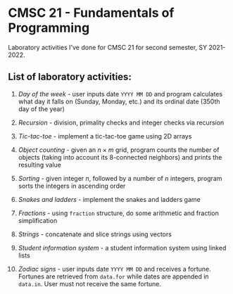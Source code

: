 # CMSC 21 - Fundamentals of Programming

Laboratory activities I've done for CMSC 21 for second semester, SY 2021-2022.

## List of laboratory activities:
1. *Day of the week* - user inputs date `YYYY MM DD` and program calculates what day it falls on (Sunday, Monday, etc.) and its ordinal date (350th day of the year)

2. *Recursion* - division, primality checks and integer checks via recursion

3. *Tic-tac-toe* - implement a tic-tac-toe game using 2D arrays

4. *Object counting* - given an $n\times m$ grid, program counts the number of objects (taking into account its 8-connected neighbors) and prints the resulting value

5. *Sorting* - given integer $n$, followed by a number of $n$ integers, program sorts the integers in ascending order

6. *Snakes and ladders* - implement the snakes and ladders game

7.  *Fractions* - using `fraction` structure, do some arithmetic and fraction simplification

8. *Strings* - concatenate and slice strings using vectors

9. *Student information system* - a student information system using linked lists

10. *Zodiac signs* - user inputs date `YYYY MM DD` and receives a fortune. Fortunes are retrieved from `data.for` while dates are appended in `data.in`. User must not receive the same fortune.
